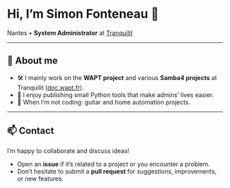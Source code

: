 # Hi, I’m **Simon Fonteneau** 👋

Nantes • **System Administrator** at [Tranquilit](https://www.tranquilit.fr) 

---

## 🔧 About me

- 🛠️ I mainly work on the **WAPT project** and various **Samba4 projects** at Tranquilit ([doc.wapt.fr](https://doc.wapt.fr)).  
- 🧪 I enjoy publishing small Python tools that make admins’ lives easier.  
- 🎸 When I’m not coding: guitar and home automation projects.

---

## 📫 Contact

I’m happy to collaborate and discuss ideas!  
- Open an **issue** if it’s related to a project or you encounter a problem.  
- Don’t hesitate to submit a **pull request** for suggestions, improvements, or new features.
